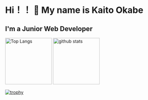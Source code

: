 Hi！！ 👋 My name is Kaito Okabe
===============================

I'm a Junior Web Developer
---------------------
<p align="left"> 
  <img alt="Top Langs" height="150px" src="https://github-readme-stats.vercel.app/api/top-langs/?username=okabekaito&layout=compact&show_icons=true&theme=onedark" />
  <img alt="github stats" height="150px" src="https://github-readme-stats.vercel.app/api?username=okabekaito&theme=onedark&show_icons=ture" />
</p>

[![trophy](https://github-profile-trophy.vercel.app/?username=okabekaito&theme=onedark&column=7
)](https://github.com/ryo-ma/github-profile-trophy)
